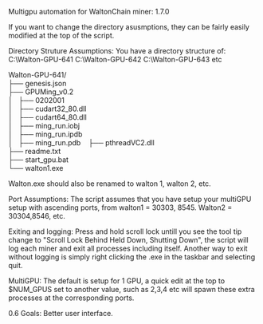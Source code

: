 Multigpu automation for WaltonChain miner: 1.7.0

If you want to change the directory asusmptions, they can be fairly easily modified at the top of the script.

Directory Struture Assumptions: 
You have a directory structure of:
C:\Walton-GPU-641
C:\Walton-GPU-642
C:\Walton-GPU-643 etc

Walton-GPU-641/                                                              
├── genesis.json                                                             
├── GPUMing_v0.2                                                             
│   ├── 0202001                                                              
│   ├── cudart32_80.dll                                                      
│   ├── cudart64_80.dll                                                      
│   ├── ming_run.iobj                                                        
│   ├── ming_run.ipdb                                                        
│   ├── ming_run.pdb                                                         
├── pthreadVC2.dll                                                           
├── readme.txt                                                               
├── start_gpu.bat                                                                                                                                 
└── walton1.exe                                                                                

Walton.exe should also be renamed to walton 1, walton 2, etc.

Port Assumptions:
The script assumes that you have setup your multiGPU setup with ascending ports, from walton1 = 30303, 8545.  Walton2 = 30304,8546, etc.

Exiting and logging:
Press and hold scroll lock untill you see the tool tip change to "Scroll Lock Behind Held Down, Shutting Down", the script will log each miner and exit all processes including itself.
Another way to exit without logging is simply right clicking the .exe in the taskbar and selecting quit. 

MultiGPU: The default is setup for 1 GPU, a quick edit at the top to $NUM_GPUS set to another value, such as 2,3,4 etc will spawn these extra processes at the corresponding ports.

0.6 Goals: Better user interface.



